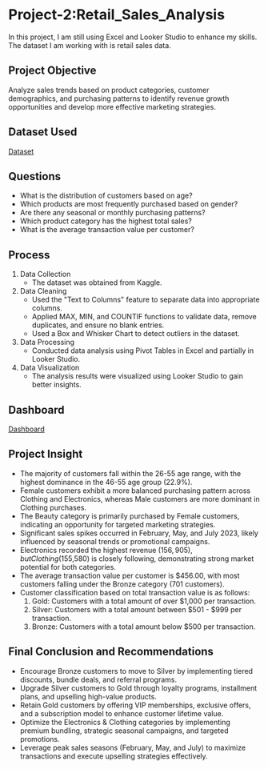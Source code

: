# Project-2:Retail_Sales_Analysis
In this project, I am still using Excel and Looker Studio to enhance my skills. The dataset I am working with is retail sales data.

## Project Objective
Analyze sales trends based on product categories, customer demographics, and purchasing patterns to identify revenue growth opportunities and develop more effective marketing strategies.

## Dataset Used
<a href="https://github.com/elangherama/Project-2/blob/main/retail_sales_dataset.csv">Dataset<a/>

## Questions
- What is the distribution of customers based on age?
- Which products are most frequently purchased based on gender?
- Are there any seasonal or monthly purchasing patterns?
- Which product category has the highest total sales?
- What is the average transaction value per customer?

## Process
1. Data Collection
   - The dataset was obtained from Kaggle.
2. Data Cleaning
   - Used the "Text to Columns" feature to separate data into appropriate columns.
   - Applied MAX, MIN, and COUNTIF functions to validate data, remove duplicates, and ensure no blank entries.
   - Used a Box and Whisker Chart to detect outliers in the dataset.
3. Data Processing
   - Conducted data analysis using Pivot Tables in Excel and partially in Looker Studio.
4. Data Visualization
   - The analysis results were visualized using Looker Studio to gain better insights.

## Dashboard
<a href="https://github.com/elangherama/Project-2/blob/main/Project_2_Sales_Analysis.pdf">Dashboard<a/>

## Project Insight
- The majority of customers fall within the 26-55 age range, with the highest dominance in the 46-55 age group (22.9%).
- Female customers exhibit a more balanced purchasing pattern across Clothing and Electronics, whereas Male customers are more dominant in Clothing purchases.
- The Beauty category is primarily purchased by Female customers, indicating an opportunity for targeted marketing strategies.
- Significant sales spikes occurred in February, May, and July 2023, likely influenced by seasonal trends or promotional campaigns.
- Electronics recorded the highest revenue ($156,905), but Clothing ($155,580) is closely following, demonstrating strong market potential for both categories.
- The average transaction value per customer is $456.00, with most customers falling under the Bronze category (701 customers).
- Customer classification based on total transaction value is as follows:
  1. Gold: Customers with a total amount of over $1,000 per transaction.
  2. Silver: Customers with a total amount between $501 - $999 per transaction.
  3. Bronze: Customers with a total amount below $500 per transaction.

## Final Conclusion and Recommendations
- Encourage Bronze customers to move to Silver by implementing tiered discounts, bundle deals, and referral programs.
- Upgrade Silver customers to Gold through loyalty programs, installment plans, and upselling high-value products.
- Retain Gold customers by offering VIP memberships, exclusive offers, and a subscription model to enhance customer lifetime value.
- Optimize the Electronics & Clothing categories by implementing premium bundling, strategic seasonal campaigns, and targeted promotions.
- Leverage peak sales seasons (February, May, and July) to maximize transactions and execute upselling strategies effectively.
